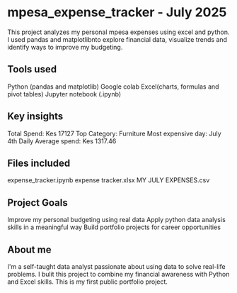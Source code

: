 # mpesa_expense_tracker - July 2025
This project analyzes my personal mpesa expenses using excel and python. I used pandas and matplotlibnto explore financial data, visualize trends and identify ways to improve my budgeting.

## Tools used
Python (pandas and matplotlib)
Google colab
Excel(charts, formulas and pivot tables)
Jupyter notebook (.ipynb)

## Key insights
Total Spend: Kes 17127
Top Category: Furniture
Most expensive day: July 4th
Daily Average spend: Kes 1317.46

## Files included
expense_tracker.ipynb
expense tracker.xlsx
MY JULY EXPENSES.csv

## Project Goals
Improve my personal budgeting using real data
Apply python data analysis skills in a meaningful way
Build portfolio projects for career opportunities

## About me
I'm a self-taught data analyst passionate about using data to solve real-life problems. I bulit this project to combine my financial awareness with Python and Excel skills. This is my first public portfolio project.

